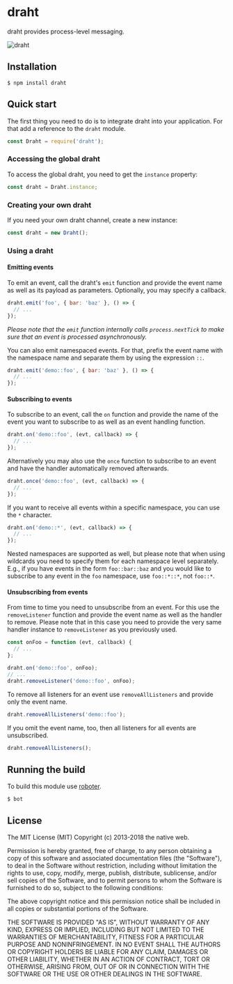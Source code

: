 # draht

draht provides process-level messaging.

![draht](https://github.com/thenativeweb/draht/raw/master/images/logo.jpg "draht")

## Installation

```shell
$ npm install draht
```

## Quick start

The first thing you need to do is to integrate draht into your application. For that add a reference to the `draht` module.

```javascript
const Draht = require('draht');
```

### Accessing the global draht

To access the global draht, you need to get the `instance` property:

```javascript
const draht = Draht.instance;
```

### Creating your own draht

If you need your own draht channel, create a new instance:

```javascript
const draht = new Draht();
```

### Using a draht

#### Emitting events

To emit an event, call the draht's `emit` function and provide the event name as well as its payload as parameters. Optionally, you may specify a callback.

```javascript
draht.emit('foo', { bar: 'baz' }, () => {
  // ...
});
```

*Please note that the `emit` function internally calls `process.nextTick` to make sure that an event is processed asynchronously.*

You can also emit namespaced events. For that, prefix the event name with the namespace name and separate them by using the expression `::`.

```javascript
draht.emit('demo::foo', { bar: 'baz' }, () => {
  // ...
});
```

#### Subscribing to events

To subscribe to an event, call the `on` function and provide the name of the event you want to subscribe to as well as an event handling function.

```javascript
draht.on('demo::foo', (evt, callback) => {
  // ...
});
```

Alternatively you may also use the `once` function to subscribe to an event and have the handler automatically removed afterwards.

```javascript
draht.once('demo::foo', (evt, callback) => {
  // ...
});
```

If you want to receive all events within a specific namespace, you can use the `*` character.

```javascript
draht.on('demo::*', (evt, callback) => {
  // ...
});
```

Nested namespaces are supported as well, but please note that when using wildcards you need to specify them for each namespace level separately. E.g., if you have events in the form `foo::bar::baz` and you would like to subscribe to any event in the `foo` namespace, use `foo::*::*`, not `foo::*`.

#### Unsubscribing from events

From time to time you need to unsubscribe from an event. For this use the `removeListener` function and provide the event name as well as the handler to remove. Please note that in this case you need to provide the very same handler instance to `removeListener` as you previously used.

```javascript
const onFoo = function (evt, callback) {
  // ...
};

draht.on('demo::foo', onFoo);
// ...
draht.removeListener('demo::foo', onFoo);
```

To remove all listeners for an event use `removeAllListeners` and provide only the event name.

```javascript
draht.removeAllListeners('demo::foo');
```

If you omit the event name, too, then all listeners for all events are unsubscribed.

```javascript
draht.removeAllListeners();
```

## Running the build

To build this module use [roboter](https://www.npmjs.com/package/roboter).

```shell
$ bot
```

## License

The MIT License (MIT)
Copyright (c) 2013-2018 the native web.

Permission is hereby granted, free of charge, to any person obtaining a copy of this software and associated documentation files (the "Software"), to deal in the Software without restriction, including without limitation the rights to use, copy, modify, merge, publish, distribute, sublicense, and/or sell copies of the Software, and to permit persons to whom the Software is furnished to do so, subject to the following conditions:

The above copyright notice and this permission notice shall be included in all copies or substantial portions of the Software.

THE SOFTWARE IS PROVIDED "AS IS", WITHOUT WARRANTY OF ANY KIND, EXPRESS OR IMPLIED, INCLUDING BUT NOT LIMITED TO THE WARRANTIES OF MERCHANTABILITY, FITNESS FOR A PARTICULAR PURPOSE AND NONINFRINGEMENT. IN NO EVENT SHALL THE AUTHORS OR COPYRIGHT HOLDERS BE LIABLE FOR ANY CLAIM, DAMAGES OR OTHER LIABILITY, WHETHER IN AN ACTION OF CONTRACT, TORT OR OTHERWISE, ARISING FROM, OUT OF OR IN CONNECTION WITH THE SOFTWARE OR THE USE OR OTHER DEALINGS IN THE SOFTWARE.
